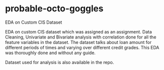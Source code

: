 # probable-octo-goggles
EDA on Custom CIS Dataset

EDA on custom CIS dataset which was assigned as an assignment. Data Cleaning, Univariate and Bivariate analysis with correlation done for all the feature variables in the dataset. The dataset talks about loan amount for different periods of times and varying over different credit grades. This EDA was thoroughly done and without any guide.


Dataset used for analysis is also available in the repo.
